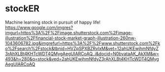 # stockER
Machine learning stock in pursuit of happy life! 
https://www.google.com/imgres?imgurl=https%3A%2F%2Fimage.shutterstock.com%2Fimage-illustration%2Ffinancial-stock-market-graph-illustration-260nw-1043606782.jpg&imgrefurl=https%3A%2F%2Fwww.shutterstock.com%2Fko%2Fsearch%2Fstock&tbnid=HVZpSPXBZRvlxM&vet=12ahUKEwjhmNfdyZ3rAhXLBt4KHTcWDT4QMygAegUIARCoAQ..i&docid=N0bvataAK_AkXM&w=493&h=280&q=stock&ved=2ahUKEwjhmNfdyZ3rAhXLBt4KHTcWDT4QMygAegUIARCoAQ
